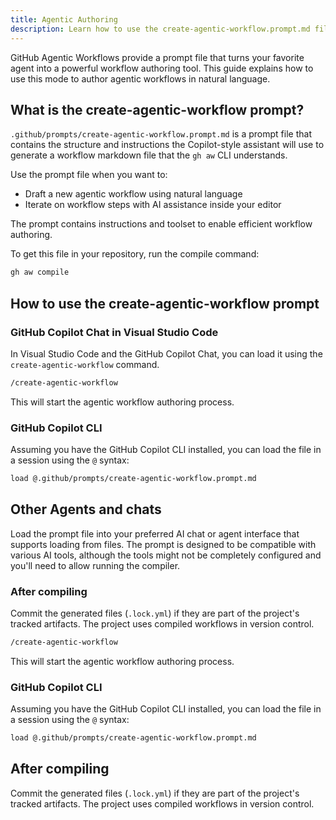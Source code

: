 ```yaml
---
title: Agentic Authoring
description: Learn how to use the create-agentic-workflow.prompt.md file in VS Code with GitHub Copilot to author agentic workflows in natural language.
---
```


GitHub Agentic Workflows provide a prompt file that turns your favorite agent into 
a powerful workflow authoring tool. This guide explains how to use this mode to author agentic workflows in natural language.

## What is the create-agentic-workflow prompt?

`.github/prompts/create-agentic-workflow.prompt.md` is a prompt file that contains the structure and instructions the Copilot-style assistant will use to generate a workflow markdown file that the `gh aw` CLI understands.

Use the prompt file when you want to:
- Draft a new agentic workflow using natural language
- Iterate on workflow steps with AI assistance inside your editor

The prompt contains instructions and toolset to enable efficient workflow authoring.

To get this file in your repository, run the compile command:

```bash
gh aw compile
```

## How to use the create-agentic-workflow prompt

### GitHub Copilot Chat in Visual Studio Code

In Visual Studio Code and the GitHub Copilot Chat, you can load it using the `create-agentic-workflow` command.

```sh
/create-agentic-workflow
```

This will start the agentic workflow authoring process.

### GitHub Copilot CLI

Assuming you have the GitHub Copilot CLI installed, you can load the file in a session using the `@` syntax:

```bash
load @.github/prompts/create-agentic-workflow.prompt.md
```

## Other Agents and chats

Load the prompt file into your preferred AI chat or agent interface that supports loading from files. The prompt is designed to be compatible with various AI tools, although the tools might not be completely configured and you'll need to allow running the compiler.

### After compiling

Commit the generated files (`.lock.yml`) if they are part of the project's tracked artifacts. The project uses compiled workflows in version control.

```sh
/create-agentic-workflow
```

This will start the agentic workflow authoring process.

### GitHub Copilot CLI

Assuming you have the GitHub Copilot CLI installed, you can load the file in a session using the `@` syntax:

```bash
load @.github/prompts/create-agentic-workflow.prompt.md
```


## After compiling

Commit the generated files (`.lock.yml`) if they are part of the project's tracked artifacts. The project uses compiled workflows in version control.
